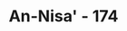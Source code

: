 ---
title: "An-Nisa' - 174"
no: 174
arabic_no: ١٧٤
ayah: يٰٓاَيُّهَا النَّاسُ قَدْ جَاۤءَكُمْ بُرْهَانٌ مِّنْ رَّبِّكُمْ وَاَنْزَلْنَآ اِلَيْكُمْ نُوْرًا مُّبِيْنًا
translation: "Wahai manusia! Sesungguhnya telah sampai kepadamu bukti kebenaran dari Tuhanmu, (Muhammad dengan mukjizatnya) dan telah Kami turunkan kepadamu cahaya yang terang benderang (Al-Qur'an)."
tafsir: "Ayat ini menyerukan kepada semua manusia di dunia dan menyatakan bahwa telah datang kepada mereka berbagai keterangan yang jelas dari Tuhan, dikuatkan oleh dalil-dalil dan alasan-alasan yang nyata dan benar, yang dibawa oleh seorang nabi dan rasul-Nya, yang \"ummi\" yang tidak pandai tulis baca. Keadaan buta huruf itu saja sudah menjadi bukti yang kuat atas kenabian dan kerasulannya atas kebenaran agama yang dibawanya yang mempunyai peraturan-peraturan dan hukum-hukum untuk mengatur kehidupan manusia di dunia dan memberikan petunjuk berupa ibadah dan amal saleh untuk mencapai kebahagiaan di akhirat\n\nBagaimana seorang ummi yang tidak pernah belajar di sekolah apalagi untuk membaca buku-buku, dan tidak pernah di masa kanak-kanak dan di masa mudanya mengikuti langkah-langkah dan kebiasaan-kebiasaan anak dan pemuda-pemuda di masanya, tidak pernah menghadiri malam-malam senda gurau, malam-malam panjang biasa mereka berceritera dan bercengkerama mengenai adat istiadat, sejarah nenek moyang, dan kejadian-kejadian penting di kalangan mereka, seperti peperangan, permusuhan dan lain sebagainya dapat menceritakan sesuatu yang berharga dan tinggi nilainya? Bagaimana seorang ummi yang demikian keadaannya akan dapat membawa suatu kitab (Al-Qur'an) yang di dalamnya terdapat syariat yang mulia dan amat tinggi nilainya, dibawakan dengan gaya bahasa yang amat tinggi pula mutunya yang sepanjang zaman tidak dapat ditiru dan ditandingi (al-Baqarah/2:23, Yunus/10:38, Hud/11:13 dan al-Isra/17:88) oleh pujangga-pujangga bagaimanapun besarnya. Ini adalah suatu tanda dan bukti atas kebenaran agama yang dibawanya, bahkan tidak ada orang yang dapat membantah bahwa Al-Qur'an itu adalah suatu mukjizat yang abadi yang selalu dapat menguatkan dan membenarkan agama yang dibawanya itu. Maka Allah menamakan Al-Qur'an itu cahaya yang terang benderang yang memberi petunjuk kepada manusia, mengeluarkan mereka dari kegelapan syirik kepada cahaya iman (al-Baqarah/2:257) dan menegakkan dasar-dasar tauhid yang telah menjadi tugas para rasul sebelum Muhammad saw. \n\nPara rasul sebelumnya telah menyeru umatnya dengan bersungguh-sungguh kepada agama tauhid dan telah banyak pula pengikut mereka. Tetapi ternyata sesudah mereka meninggal, para pengikut itu telah merusak dasar-dasar tauhid itu dengan mencampuradukkannya dengan beraneka ragam kemusyrikan seperti menyembah berhala, menyembah bintang dan matahari bahkan menyembah arwah-arwah dengan memujanya dan memanjatkan doa kepadanya. Akhirnya manusia terjerumus ke lembah syirik dan hanyut dibawa arus berbagai macam paham yang sesat dan menyesatkan sehingga mereka kehilangan pedoman dan tidak tahu lagi mana yang baik mana yang buruk, mana yang benar dan mana yang salah. Dalam keadaan gelap gulita seperti inilah Al-Qur'an diturunkan sebagai cahaya yang menerangi mereka sehingga manusia dapat berpikir kembali dan menyadari bahwa jalan yang mereka tempuh selama ini adalah jalan salah yang membawa kepada kerusakan dan keruntuhan. Dalam ayat lain Allah berfirman:\n\n\"Dialah yang menurunkan ayat-ayat yang terang (Al-Qur'an) kepada hamba-Nya untuk mengeluarkan kamu dari kegelapan kepada cahaya. Dan sungguh Allah Maha Penyantun Maha Penyayang\" (al-hadid/57:9).\n\nDengan demikian jelaslah bahwa Nabi Muhammad saw, yang ummi pembawa syariat yang sempurna untuk kebahagiaan dunia dan akhirat tidak mungkin bukan seorang nabi dan utusan Allah. Dan jelas pulalah bahwa Al-Qur'an yang diturunkan kepadanya bukan buatannya, tetapi benar-benar wahyu dari Tuhan semesta alam."
---